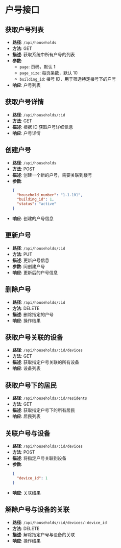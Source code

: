 # 户号接口

## 获取户号列表

- **路径**: `/api/households`
- **方法**: GET
- **描述**: 获取系统中所有户号的列表
- **参数**:
  - `page`: 页码，默认 1
  - `page_size`: 每页条数，默认 10
  - `building_id`: 楼号 ID，用于筛选特定楼号下的户号
- **响应**: 户号列表

## 获取户号详情

- **路径**: `/api/households/:id`
- **方法**: GET
- **描述**: 根据 ID 获取户号详细信息
- **响应**: 户号详情

## 创建户号

- **路径**: `/api/households`
- **方法**: POST
- **描述**: 创建一个新的户号，需要关联到楼号
- **参数**:
  ```json
  {
  	"household_number": "1-1-101",
  	"building_id": 1,
  	"status": "active"
  }
  ```
- **响应**: 创建的户号信息

## 更新户号

- **路径**: `/api/households/:id`
- **方法**: PUT
- **描述**: 更新户号信息
- **参数**: 同创建户号
- **响应**: 更新后的户号信息

## 删除户号

- **路径**: `/api/households/:id`
- **方法**: DELETE
- **描述**: 删除指定的户号
- **响应**: 操作结果

## 获取户号关联的设备

- **路径**: `/api/households/:id/devices`
- **方法**: GET
- **描述**: 获取指定户号关联的所有设备
- **响应**: 设备列表

## 获取户号下的居民

- **路径**: `/api/households/:id/residents`
- **方法**: GET
- **描述**: 获取指定户号下的所有居民
- **响应**: 居民列表

## 关联户号与设备

- **路径**: `/api/households/:id/devices`
- **方法**: POST
- **描述**: 将指定户号关联到设备
- **参数**:
  ```json
  {
  	"device_id": 1
  }
  ```
- **响应**: 关联结果

## 解除户号与设备的关联

- **路径**: `/api/households/:id/devices/:device_id`
- **方法**: DELETE
- **描述**: 解除指定户号与设备的关联
- **响应**: 操作结果
